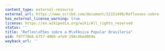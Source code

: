 ```yaml
---
content_type: external-resource
external_url: https://www.scribd.com/document/22151496/Reflexoes-sobre-a-Musica-Popular-Brasileira-Nildo-Viana
has_external_license_warning: true
license: https://en.wikipedia.org/wiki/All_rights_reserved
status: ''
title: "Reflex\xF5es sobre a M\xFAsica Popular Brasileria"
uid: fd7f78b6-b757-406b-afe9-298c4bed869a
wayback_url: ''
---
```


